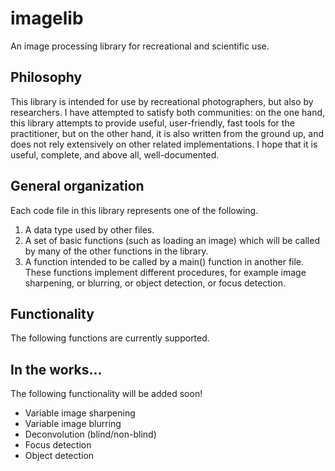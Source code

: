 # imagelib
An image processing library for recreational and scientific use.

## Philosophy
This library is intended for use by recreational photographers, but also by researchers. I have attempted to satisfy both communities: on the one hand, this library attempts to provide useful, user-friendly, fast tools for the practitioner, but on the other hand, it is also written from the ground up, and does not rely extensively on other related implementations. I hope that it is useful, complete, and above all, well-documented.

## General organization
Each code file in this library represents one of the following.

1. A data type used by other files.
2. A set of basic functions (such as loading an image) which will be called by many of the other functions in the library.
3. A function intended to be called by a main() function in another file. These functions implement different procedures, for example image sharpening, or blurring, or object detection, or focus detection.

## Functionality
The following functions are currently supported.

## In the works...
The following functionality will be added soon!
* Variable image sharpening
* Variable image blurring
* Deconvolution (blind/non-blind)
* Focus detection
* Object detection
